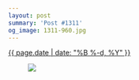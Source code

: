 ```yaml
---
layout: post
summary: 'Post #1311'
og_image: 1311-960.jpg
---
```


<div class="post">
 <time>
  <a href="/1311">
   {{ page.date | date: "%B %-d, %Y" }}
  </a>
 </time>
 <a href="/1311">
  <figure data-taken="3/14/2021">
   <img sizes="(min-width: 700px) 50vw, calc(100vw - 2rem)" src="{{ site.assets_url }}/1311-480.jpg" srcset="{{ site.assets_url }}/1311-240.jpg 240w, {{ site.assets_url }}/1311-480.jpg 480w, {{ site.assets_url }}/1311-720.jpg 720w, {{ site.assets_url }}/1311-960.jpg 960w"/>
  </figure>
 </a>
</div>

